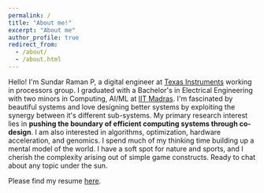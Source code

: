 ```yaml
---
permalink: /
title: "About me!"
excerpt: "About me"
author_profile: true
redirect_from: 
  - /about/
  - /about.html
---
```


Hello! I'm Sundar Raman P, a digital engineer at [Texas Instruments](https://www.ti.com/) working in processors group. I graduated with a Bachelor's in Electrical Engineering with two minors in Computing, AI/ML at [IIT Madras](https://www.iitm.ac.in/). I'm fascinated by beautiful systems and love designing better systems by exploiting the synergy between it's different sub-systems. My primary research interest lies in **pushing the boundary of efficient computing systems through co-design**. I am also interested in algorithms, optimization, hardware acceleration, and genomics. I spend much of my thinking time building up a mental model of the world. I have a soft spot for nature and sports, and I cherish the complexity arising out of simple game constructs. Ready to chat about any topic under the sun. 

Please find my resume [here](https://drive.google.com/file/d/1T2o1uh5d44n800eBZKQYTR2xpEf9uWne/view?usp=share_link).
